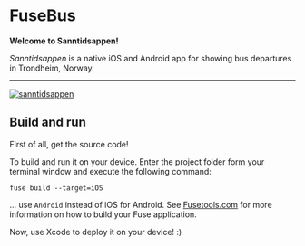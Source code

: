 # FuseBus

**Welcome to Sanntidsappen!**

_Sanntidsappen_ is a native iOS and Android app for showing bus departures in Trondheim, Norway.

---

[![sanntidsappen](https://9u.no/media/fusebus3.png)](https://9u.no/media/fusebus3.png)



## Build and run

First of all, get the source code!

To build and run it on your device. Enter the project folder form your terminal window and execute the following command:

```
fuse build --target=iOS
```

... use `Android` instead of iOS for Android. See [Fusetools.com](http://fusetools.com/) for more information on how to build your Fuse application.

Now, use Xcode to deploy it on your device! :)

